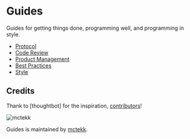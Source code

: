 Guides
======

Guides for getting things done, programming well, and programming in style.

* [Protocol](/protocol)
* [Code Review](/code-review)
* [Product Management](/product-management/trello)
* [Best Practices](/best-practices)
* [Style](/style)


Credits
-------

Thank to [thoughtbot] for the inspiration, [contributors](https://github.com/thoughtbot/guides/graphs/contributors)!

![mctekk](http://mctekk.com/images/logo.png)

Guides is maintained by [mctekk](http://mctekk.com).